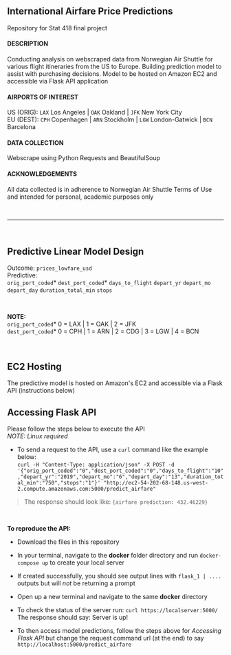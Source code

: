 ## International Airfare Price Predictions
Repository for Stat 418 final project

#### DESCRIPTION
Conducting analysis on webscraped data from Norwegian Air Shuttle for various flight itineraries from the US to Europe. Building prediction model to assist with purchasing decisions. Model to be hosted on Amazon EC2 and accessible via Flask API application

#### AIRPORTS OF INTEREST 
US (ORIG): `LAX` Los Angeles | `OAK` Oakland | `JFK` New York City  
EU (DEST): `CPH` Copenhagen | `ARN` Stockholm | `LGW` London-Gatwick | `BCN` Barcelona

#### DATA COLLECTION
Webscrape using Python Requests and BeautifulSoup

#### ACKNOWLEDGEMENTS
All data collected is in adherence to Norwegian Air Shuttle Terms of Use and intended for personal, academic purposes only

</br>

***

</br>

## Predictive Linear Model Design
Outcome:      `prices_lowfare_usd`  
Predictive:  
`orig_port_coded`* `dest_port_coded`* `days_to_flight` `depart_yr` `depart_mo` `depart_day` `duration_total_min` `stops`  
 
</br>

**NOTE:**  
`orig_port_coded`* 0 = LAX | 1 = OAK | 2 = JFK  
`dest_port_coded`* 0 = CPH | 1 = ARN | 2 = CDG | 3 = LGW | 4 = BCN

</br>

## EC2 Hosting
The predictive model is hosted on Amazon's EC2 and accessible via a Flask API (instructions below)


## Accessing Flask API
Please follow the steps below to execute the API  
*NOTE: Linux required*

+ To send a request to the API, use a `curl` command like the example below:  
`curl -H "Content-Type: application/json" -X POST -d '{"orig_port_coded":"0","dest_port_coded":"0","days_to_flight":"10","depart_yr":"2019","depart_mo":"6","depart_day":"13","duration_total_min":"750","stops":"1"}' "http://ec2-54-202-68-148.us-west-2.compute.amazonaws.com:5000/predict_airfare"`  

> The response should look like: `{airfare prediction: 432.46229}`

</br>

**To reproduce the API:**

+ Download the files in this repository

+ In your terminal, navigate to the **docker** folder directory and run `docker-compose up` to create your local server

+ If created successfully, you should see output lines with `flask_1 | ....` outputs but will *not* be returning a prompt

+ Open up a new terminal and navigate to the same **docker** directory

+ To check the status of the server run:
`curl https://localserver:5000/`  
The response should say: Server is up!

+ To then access model predictions, follow the steps above for *Accessing Flask API* but change the request command url (at the end) to say `http://localhost:5000/predict_airfare`
